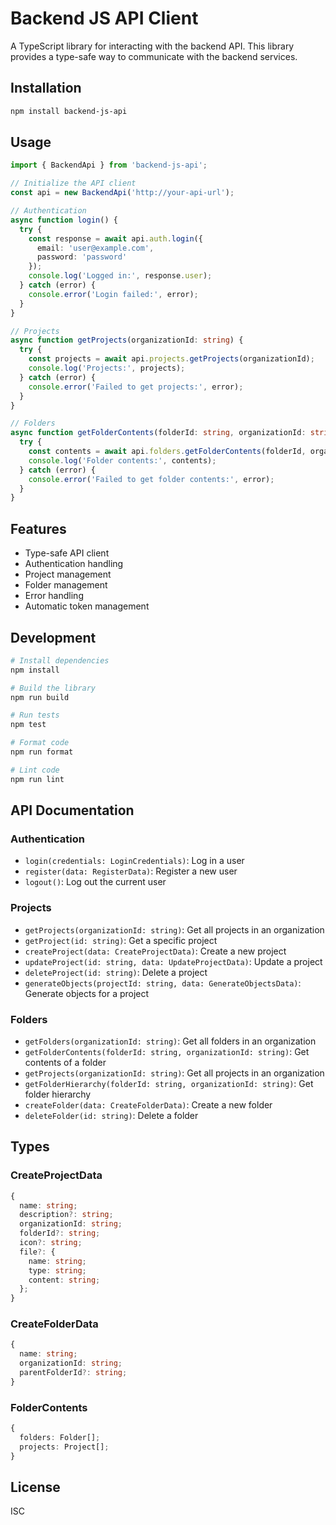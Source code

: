 # Backend JS API Client

A TypeScript library for interacting with the backend API. This library provides a type-safe way to communicate with the backend services.

## Installation

```bash
npm install backend-js-api
```

## Usage

```typescript
import { BackendApi } from 'backend-js-api';

// Initialize the API client
const api = new BackendApi('http://your-api-url');

// Authentication
async function login() {
  try {
    const response = await api.auth.login({
      email: 'user@example.com',
      password: 'password'
    });
    console.log('Logged in:', response.user);
  } catch (error) {
    console.error('Login failed:', error);
  }
}

// Projects
async function getProjects(organizationId: string) {
  try {
    const projects = await api.projects.getProjects(organizationId);
    console.log('Projects:', projects);
  } catch (error) {
    console.error('Failed to get projects:', error);
  }
}

// Folders
async function getFolderContents(folderId: string, organizationId: string) {
  try {
    const contents = await api.folders.getFolderContents(folderId, organizationId);
    console.log('Folder contents:', contents);
  } catch (error) {
    console.error('Failed to get folder contents:', error);
  }
}
```

## Features

- Type-safe API client
- Authentication handling
- Project management
- Folder management
- Error handling
- Automatic token management

## Development

```bash
# Install dependencies
npm install

# Build the library
npm run build

# Run tests
npm test

# Format code
npm run format

# Lint code
npm run lint
```

## API Documentation

### Authentication

- `login(credentials: LoginCredentials)`: Log in a user
- `register(data: RegisterData)`: Register a new user
- `logout()`: Log out the current user

### Projects

- `getProjects(organizationId: string)`: Get all projects in an organization
- `getProject(id: string)`: Get a specific project
- `createProject(data: CreateProjectData)`: Create a new project
- `updateProject(id: string, data: UpdateProjectData)`: Update a project
- `deleteProject(id: string)`: Delete a project
- `generateObjects(projectId: string, data: GenerateObjectsData)`: Generate objects for a project

### Folders

- `getFolders(organizationId: string)`: Get all folders in an organization
- `getFolderContents(folderId: string, organizationId: string)`: Get contents of a folder
- `getProjects(organizationId: string)`: Get all projects in an organization
- `getFolderHierarchy(folderId: string, organizationId: string)`: Get folder hierarchy
- `createFolder(data: CreateFolderData)`: Create a new folder
- `deleteFolder(id: string)`: Delete a folder

## Types

### CreateProjectData
```typescript
{
  name: string;
  description?: string;
  organizationId: string;
  folderId?: string;
  icon?: string;
  file?: {
    name: string;
    type: string;
    content: string;
  };
}
```

### CreateFolderData
```typescript
{
  name: string;
  organizationId: string;
  parentFolderId?: string;
}
```

### FolderContents
```typescript
{
  folders: Folder[];
  projects: Project[];
}
```

## License

ISC 